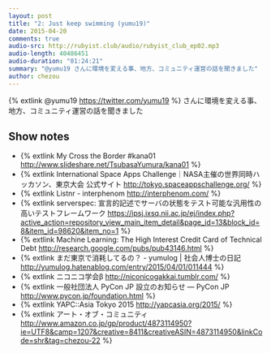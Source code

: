 ```yaml
---
layout: post
title: "2: Just keep swimming (yumu19)"
date: 2015-04-20
comments: true
audio-src: http://rubyist.club/audio/rubyist_club_ep02.mp3
audio-length: 40486451
audio-duration: "01:24:21"
summary: "@yumu19 さんに環境を変える事、地方、コミュニティ運営の話を聞きました"
author: chezou
---
```


{% extlink @yumu19 https://twitter.com/yumu19 %} さんに環境を変える事、地方、コミュニティ運営の話を聞きました

## Show notes

- {% extlink My Cross the Border #kana01 http://www.slideshare.net/TsubasaYumura/kana01 %}
- {% extlink International Space Apps Challenge｜NASA主催の世界同時ハッカソン、東京大会 公式サイト http://tokyo.spaceappschallenge.org/ %}
- {% extlink Listnr - interphenom http://interphenom.com/ %}
- {% extlink serverspec: 宣言的記述でサーバの状態をテスト可能な汎用性の高いテストフレームワーク https://ipsj.ixsq.nii.ac.jp/ej/index.php?active_action=repository_view_main_item_detail&page_id=13&block_id=8&item_id=98620&item_no=1 %}
- {% extlink Machine Learning: The High Interest Credit Card of Technical Debt http://research.google.com/pubs/pub43146.html %}
- {% extlink まだ東京で消耗してるの？ - yumulog \| 社会人博士の日記 http://yumulog.hatenablog.com/entry/2015/04/01/011444 %}
- {% extlink ニコニコ学会β http://niconicogakkai.tumblr.com/ %}
- {% extlink 一般社団法人 PyCon JP 設立のお知らせ — PyCon JP http://www.pycon.jp/foundation.html %}
- {% extlink YAPC::Asia Tokyo 2015 http://yapcasia.org/2015/ %}
- {% extlink アート・オブ・コミュニティ http://www.amazon.co.jp/gp/product/4873114950?ie=UTF8&camp=1207&creative=8411&creativeASIN=4873114950&linkCode=shr&tag=chezou-22 %}
